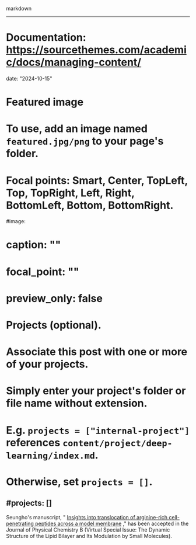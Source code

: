 markdown

---
# Documentation: https://sourcethemes.com/academic/docs/managing-content/

date: "2024-10-15" 

# Featured image
# To use, add an image named `featured.jpg/png` to your page's folder.
# Focal points: Smart, Center, TopLeft, Top, TopRight, Left, Right, BottomLeft, Bottom, BottomRight.
#image:
#  caption: ""
#  focal_point: ""
#  preview_only: false

# Projects (optional).
#   Associate this post with one or more of your projects.
#   Simply enter your project's folder or file name without extension.
#   E.g. `projects = ["internal-project"]` references `content/project/deep-learning/index.md`.
#   Otherwise, set `projects = []`.
#projects: []
---

Seungho's manuscript, " [Insights into translocation of arginine-rich cell-penetrating peptides across a model membrane](https://seunghochoe.netlify.app/publication/journal-article/2024-10-24-jpcb/) ," has been accepted in the Journal of Physical Chemistry B (Virtual Special Issue: The Dynamic Structure of the Lipid Bilayer and Its Modulation by Small Molecules). 
